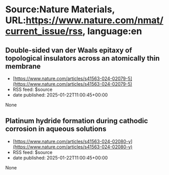 # Source:Nature Materials, URL:https://www.nature.com/nmat/current_issue/rss, language:en

## Double-sided van der Waals epitaxy of topological insulators across an atomically thin membrane
 - [https://www.nature.com/articles/s41563-024-02079-5](https://www.nature.com/articles/s41563-024-02079-5)
 - RSS feed: $source
 - date published: 2025-01-22T11:00:45+00:00

None

## Platinum hydride formation during cathodic corrosion in aqueous solutions
 - [https://www.nature.com/articles/s41563-024-02080-y](https://www.nature.com/articles/s41563-024-02080-y)
 - RSS feed: $source
 - date published: 2025-01-22T11:00:45+00:00

None


